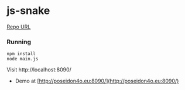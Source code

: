 # js-snake

[Repo URL](https://github.com/poseidon4o/js-snake)


### Running
```
npm install
node main.js
```
Visit http://localhost:8090/

 - Demo at [http://poseidon4o.eu:8090/](http://poseidon4o.eu:8090/)
